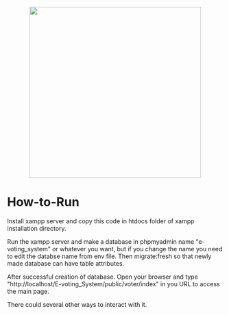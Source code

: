 <p align="center"><a href="https://laravel.com" target="_blank"><img src="https://raw.githubusercontent.com/laravel/art/master/logo-lockup/5%20SVG/2%20CMYK/1%20Full%20Color/laravel-logolockup-cmyk-red.svg" width="400"></a></p>


# How-to-Run
Install xampp server and copy this code in htdocs folder of xampp installation directory.

Run the xampp server and make a database in phpmyadmin name "e-voting_system" or whatever you want, but if you change the name you need to edit the databse name from env file. Then migrate:fresh so that newly made database can have table attributes.

After successful creation of database. Open your browser and type "http://localhost/E-voting_System/public/voter/index" in you URL to access the main page. 

There could several other ways to interact with it.

